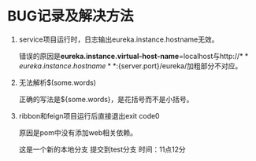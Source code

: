 





# BUG记录及解决方法

1. service项目运行时，日志输出eureka.instance.hostname无效。

   错误的原因是**eureka.instance.virtual-host-name**=localhost与http://${**eureka.instance.hostname**}:${server.port}/eureka/加粗部分不对应。

2. 无法解析$(some.words)

   正确的写法是${some.words}，是花括号而不是小括号。

3. ribbon和feign项目运行后直接退出exit code0

   原因是pom中没有添加web相关依赖。
   
   
   这是一个新的本地分支
   提交到test分支
   时间：11点12分



